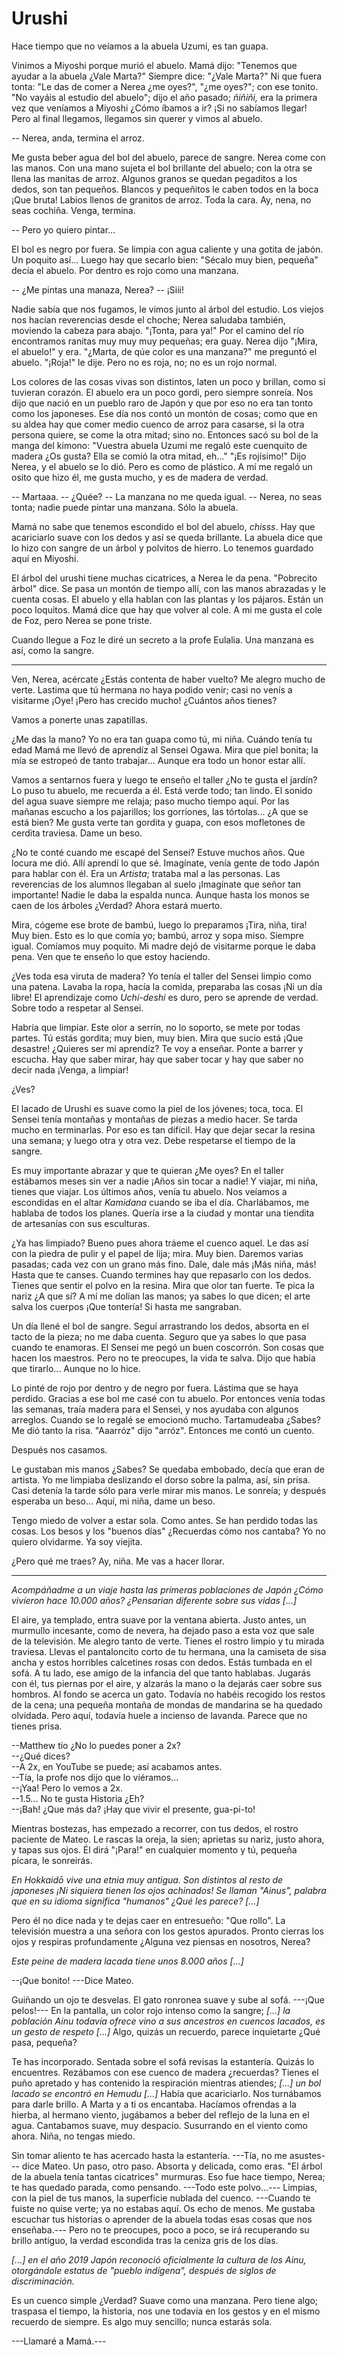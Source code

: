 # Urushi 

Hace tiempo que no veíamos a la abuela Uzumi, es tan guapa. 

Vinimos a Miyoshi porque murió el abuelo. Mamá dijo: "Tenemos que ayudar a la abuela ¿Vale Marta?" Siempre dice: "¿Vale Marta?" Ni que fuera tonta: "Le das de comer a Nerea ¿me oyes?", "¿me oyes?"; con ese tonito. "No vayáis al estudio del abuelo"; dijo el año pasado; *ñiñiñi,* era la primera vez que veníamos a Miyoshi ¿Cómo íbamos a ir? ¡Si no sabíamos llegar! Pero al final llegamos, llegamos sin querer y vimos al abuelo. 

-- Nerea, anda, termina el arroz. 

Me gusta beber agua del bol del abuelo, parece de sangre. Nerea come con las manos. Con una mano sujeta el bol brillante del abuelo; con la otra se llena las manitas de arroz. Algunos granos se quedan pegaditos a los dedos, son tan pequeños. Blancos y pequeñitos le caben todos en la boca ¡Que bruta! Labios llenos de granitos de arroz. Toda la cara. Ay, nena, no seas cochiña. Venga, termina. 

-- Pero yo quiero pintar...

El bol es negro por fuera. Se limpia con agua caliente y una gotita de jabón. Un poquito así... Luego hay que secarlo bien: "Sécalo muy bien, pequeña" decía el abuelo. Por dentro es rojo como una manzana.

-- ¿Me pintas una manaza, Nerea?
-- ¡Siii!

Nadie sabía que nos fugamos, le vimos junto al árbol del estudio. Los viejos nos hacían reverencias desde el choche; Nerea saludaba también, moviendo la cabeza para abajo. "¡Tonta, para ya!" Por el camino del río encontramos ranitas muy muy muy pequeñas; era guay. Nerea dijo "¡Mira, el abuelo!" y era. "¿Marta, de qúe color es una manzana?" me preguntó el abuelo. "¡Roja!" le dije. Pero no es roja, no; no es un rojo normal. 

Los colores de las cosas vivas son distintos, laten un poco y brillan,  como si tuvieran corazón. El abuelo era un poco gordi, pero siempre sonreía. Nos dijo que nació en un pueblo raro de Japón y que por eso no era tan tonto como los japoneses. Ese día nos contó un montón de cosas; como que en su aldea hay que comer medio cuenco de arroz para casarse, si la otra persona quiere, se come la otra mitad; sino no. Entonces sacó su bol de la manga del kimono: "Vuestra abuela Uzumi me regaló este cuenquito de madera ¿Os gusta? Ella se comió la otra mitad, eh..." "¡Es rojísimo!" Dijo Nerea, y el abuelo se lo dió. Pero es como de plástico. A mí me regaló un osito que hizo él, me gusta mucho, y es de madera de verdad.

-- Martaaa.
-- ¿Quée?
-- La manzana no me queda igual.
-- Nerea, no seas tonta; nadie puede pintar una manzana. Sólo la abuela.

Mamá no sabe que tenemos escondido el bol del abuelo, *chisss*. Hay que acariciarlo suave con los dedos y así se queda brillante. La abuela dice que lo hizo con sangre de un árbol y polvitos de hierro. Lo tenemos guardado aquí en Miyoshi. 

El árbol del urushi tiene muchas cicatrices, a Nerea le da pena. "Pobrecito árbol" dice. Se pasa un montón de tiempo allí, con las manos abrazadas y le cuenta cosas. El abuelo y ella hablan con las plantas y los pájaros. Están un poco loquitos. Mamá dice que hay que volver al cole. A mi me gusta el cole de Foz, pero Nerea se pone triste. 

Cuando llegue a Foz le diré un secreto a la profe Eulalia. Una manzana es así, como la sangre.

-----

Ven, Nerea, acércate ¿Estás contenta de haber vuelto? Me alegro mucho de verte. Lastima que tú hermana no haya podido venir; casi no venís a visitarme ¡Oye! ¡Pero has crecido mucho! ¿Cuántos años tienes?

Vamos a ponerte unas zapatillas. 

¿Me das la mano? Yo no era tan guapa como tú, mi niña. Cuándo tenía tu edad Mamá me llevó de aprendíz al Sensei Ogawa. Mira que piel bonita; la mía se estropeó de tanto trabajar... Aunque era todo un honor estar allí.

Vamos a sentarnos fuera y luego te enseño el taller ¿No te gusta el jardín? Lo puso tu abuelo, me recuerda a él. Está verde todo; tan lindo. El sonido del agua suave siempre me relaja; paso mucho tiempo aquí. Por las mañanas escucho a los pajarillos; los gorriones, las tórtolas... ¿A que se está bien? Me gusta verte tan gordita y guapa, con esos mofletones de cerdita traviesa. Dame un beso. 

¿No te conté cuando me escapé del Sensei? Estuve muchos años. Que locura me dió. Allí aprendí lo que sé. Imagínate, venía gente de todo Japón para hablar con él. Era un _Artista_; trataba mal a las personas. Las reverencias de los alumnos llegaban al suelo ¡Imagínate que señor tan importante! Nadie le daba la espalda nunca. Aunque hasta los monos se caen de los árboles ¿Verdad? Ahora estará muerto. 

Mira, cógeme ese brote de bambú, luego lo preparamos ¡Tira, niña, tira! Muy bien. Esto es lo que comía yo; bambú, arroz y sopa miso. Siempre igual. Comíamos muy poquito. Mi madre dejó de visitarme porque le daba pena. Ven que te enseño lo que estoy haciendo. 

¿Ves toda esa viruta de madera? Yo tenía el taller del Sensei limpio como una patena. Lavaba la ropa, hacía la comida, preparaba las cosas ¡Ni un día libre! El aprendizaje como 	*Uchi-deshi* es duro, pero se aprende de verdad. Sobre todo a respetar al Sensei. 

Habría que limpiar. Este olor a serrín, no lo soporto, se mete por todas partes. Tú estás gordita; muy bien, muy bien. Mira que sucio está ¡Que desastre! ¿Quieres ser mi aprendíz? Te voy a enseñar. Ponte a barrer y escucha. Hay que saber mirar, hay que saber tocar y hay que saber no decir nada ¡Venga, a limpiar!

¿Ves? 

El lacado de Urushi es suave como la piel de los jóvenes; toca, toca. El Sensei tenía montañas y montañas de piezas a medio hacer. Se tarda mucho en terminarlas. Por eso es tan difícil. Hay que dejar secar la resina una semana; y luego otra y otra vez. Debe respetarse el tiempo de la sangre.

Es muy importante abrazar y que te quieran ¿Me oyes? En el taller estábamos meses sin ver a nadie ¡Años sin tocar a nadie! Y viajar, mi niña, tienes que viajar. Los últimos años, venía tu abuelo. Nos veíamos a escondidas  en el altar *Kamidana* cuando se iba el día. Charlábamos, me hablaba de todos los planes. Quería irse a la ciudad y montar una tiendita de artesanías con sus esculturas.

¿Ya has limpiado? Bueno pues ahora tráeme el cuenco aquel. Le das así con la piedra de pulir y el papel de lija; mira. Muy bien. Daremos varias pasadas; cada vez con un grano más fino. Dale, dale más ¡Más niña, más! Hasta que te canses. Cuando termines hay que repasarlo con los dedos. Tienes que sentir el polvo en la resina. Mira que olor tan fuerte. Te pica la nariz ¿A que sí? A mí me dolían las manos; ya sabes lo que dicen; el arte salva los cuerpos ¡Que tontería! Si hasta me sangraban.

Un día llené el bol de sangre. Seguí arrastrando los dedos, absorta en el tacto de la pieza; no me daba cuenta. Seguro que ya sabes lo que pasa cuando te enamoras. El Sensei me pegó un buen coscorrón. Son cosas que hacen los maestros. Pero no te preocupes, la vida te salva. Dijo que había que tirarlo... Aunque no lo hice.

Lo pinté de rojo por dentro y de negro por fuera. Lástima que se haya perdido. Gracias a ese bol me casé con tu abuelo. Por entonces venía todas las semanas, traía madera para el Sensei, y nos ayudaba con algunos arreglos. Cuando se lo regalé se emocionó mucho. Tartamudeaba ¿Sabes? Me dió tanto la risa. "Aaarróz" dijo "arróz". Entonces me contó un cuento.

Después nos casamos.

Le gustaban mis manos ¿Sabes? Se quedaba embobado, decía que eran de artista. Yo me limpiaba deslizando el dorso sobre la palma, así, sin prisa. Casi detenía la tarde sólo para verle mirar mis manos. Le sonreía; y después esperaba un beso... Aquí, mi niña, dame un beso.

Tengo miedo de volver a estar sola. Como antes. Se han perdido todas las cosas. Los besos y los "buenos días" ¿Recuerdas cómo nos cantaba? Yo no quiero olvidarme. Ya soy viejita.

¿Pero qué me traes? Ay, niña. Me vas a hacer llorar. 

----- 

*Acompáñadme a un viaje hasta las primeras poblaciones de Japón ¿Cómo vivíeron hace 10.000 años? ¿Pensarian diferente sobre sus vidas [...]*

El aire, ya templado, entra suave por la ventana abierta. Justo antes, un murmullo incesante, como de nevera, ha dejado paso a esta voz que sale de la televisión. Me alegro tanto de verte. Tienes el rostro limpio y tu mirada traviesa. Llevas el pantaloncito corto de tu hermana, una la camiseta de sisa ancha y estos horribles calcetines rosas con dedos. Estás tumbada en el sofá. A tu lado, ese amigo de la infancia del que tanto hablabas. Jugarás con él, tus piernas por el aire, y alzarás la mano o la dejarás caer sobre sus hombros. Al fondo se acerca un gato. Todavía no habéis recogido los restos de la cena; una pequeña montaña de mondas de mandarina se ha quedado olvidada. Pero aquí, todavía huele a incienso de lavanda. Parece que no tienes prisa. 

--Matthew tío ¿No lo puedes poner a 2x?  
--¿Qué dices?  
--A 2x, en YouTube se puede; así acabamos antes.  
--Tía, la profe nos dijo que lo viéramos...  
--¡Yaa! Pero lo vemos a 2x.  
--1.5... No te gusta Historia ¿Eh?  
--¡Bah! ¿Que más da? ¡Hay que vivir el presente, gua-pi-to!  

Mientras bostezas, has empezado a recorrer, con tus dedos, el rostro paciente de Mateo. Le rascas la oreja, la sien; aprietas su nariz, justo ahora, y tapas sus ojos. Él dirá  "¡Para!" en cualquier momento y tú, pequeña pícara, le sonreirás. 

*En Hokkaidō vive una etnia muy antigua. Son distintos al resto de japoneses ¡Ni siquiera tienen los ojos achinados! Se llaman "Ainus", palabra que en su idioma significa "humanos" ¿Qué les parece? [...]*

Pero él no dice nada y te dejas caer en entresueño: "Que rollo". La televisión muestra a una señora con los gestos apurados. Pronto cierras los ojos y respiras profundamente ¿Alguna vez piensas en nosotros, Nerea?

*Este peine de madera lacada tiene unos 8.000 años [...]*

--¡Que bonito! ---Dice Mateo.  

Guiñando un ojo te desvelas. El gato ronronea suave y sube al sofá. ---¡Que pelos!--- En la pantalla, un color rojo intenso como la sangre; *[...] la población Ainu todavía ofrece vino a sus ancestros en cuencos lacados, es un gesto de respeto [...]* Algo, quizás un recuerdo, parece inquietarte ¿Qué pasa, pequeña?

Te has incorporado. Sentada sobre el sofá revisas la estantería. Quizás lo encuentres. Rezábamos con ese cuenco de madera ¿recuerdas? Tienes el puño apretado y has contenido la respiración mientras atiendes; *[...] un bol lacado se encontró en Hemudu [...]* Había que acariciarlo. Nos turnábamos para darle brillo. A Marta y a ti os encantaba. Hacíamos ofrendas a la hierba, al hermano viento, jugábamos a beber del reflejo de la luna en el agua. Cantabamos suave, muy despacio. Susurrando en el viento como ahora. Niña, no tengas miedo. 

Sin tomar aliento te has acercado hasta la estantería. ---Tía, no me asustes--- dice Mateo. Un paso, otro paso. Absorta y delicada, como eras. "El árbol de la abuela tenía tantas cicatrices" murmuras. Eso fue hace tiempo, Nerea; te has quedado parada, como pensando. ---Todo este polvo...--- Limpias, con la piel de tus manos, la superficie nublada del cuenco. ---Cuando te fuiste no quise verte; ya no estabas aquí. Os echo de menos. Me gustaba escuchar tus historias o aprender de la abuela todas esas cosas que nos enseñaba.---  Pero no te preocupes, poco a poco, se irá recuperando su brillo antiguo, la verdad escondida tras la ceniza gris de los días.

*[...] en el año 2019 Japón reconoció oficialmente la cultura de los Ainu, otorgándole estatus de "pueblo indígena", después de siglos de discriminación.*

Es un cuenco simple ¿Verdad? Suave como una manzana. Pero tiene algo; traspasa el tiempo, la historia, nos une todavía en los gestos y en el mismo recuerdo de siempre. Es algo muy sencillo; nunca estarás sola. 

---Llamaré a Mamá.---

